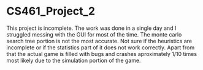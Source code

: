 # CS461_Project_2
 
This project is incomplete.  The work was done in a single day and I struggled messing with the GUI for most of the time.  The monte carlo search tree portion is not the most accurate.  Not sure if the heuristics are incomplete or if the statistics part of it does not work correctly.  Apart from that the actual game is filled with bugs and crashes aproximately 1/10 times most likely due to the simulation portion of the game.
